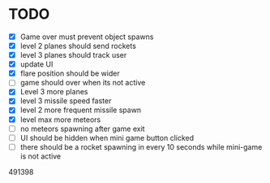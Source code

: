 # TODO
- [x] Game over must prevent object spawns
- [x] level 2 planes should send rockets
- [x] level 3 planes should track user
- [x] update UI
- [x] flare position should be wider
- [ ] game should over when its not active
- [x] Level 3 more planes
- [x] level 3 missile speed faster
- [x] level 2 more frequent missile spawn
- [x] level max more meteors
- [ ] no meteors spawning after game exit
- [ ] UI should be hidden when mini game button clicked
- [ ] there should be a rocket spawning in every 10 seconds while mini-game is not active

491398